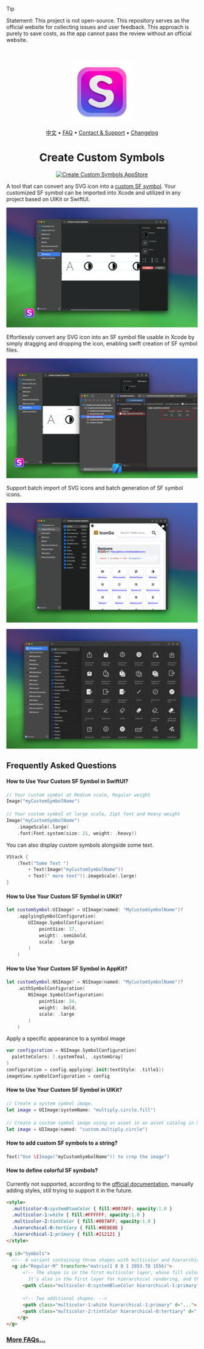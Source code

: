 <!--idoc:ignore:start-->
> [!TIP]
> Statement: This project is not open-source. This repository serves as the official website for collecting issues and user feedback. This approach is purely to save costs, as the app cannot pass the review without an official website.
<!--idoc:ignore:end-->

<div align="center">
  <br />
  <br />
  <img src="./assets/logo.png" alt="Create Custom Symbols LOGO" width="160" height="160">
  <p>
    <a href="./README.zh.md">中文</a> • 
    <a href="#frequently-asked-questions">FAQ</a> • 
    <a href="https://wangchujiang.com/#/contact">Contact & Support</a> • 
    <a href="https://github.com/jaywcjlove/create-custom-symbols/releases">Changelog</a>
  </p>
  <h1>Create Custom Symbols</h1>
  <!--rehype:style=border: 0;-->
  <p>
    <a target="_blank" href="https://apps.apple.com/app/create-custom-symbols/id6476924627" title="Create Custom Symbols AppStore"><img alt="Create Custom Symbols AppStore" src="https://jaywcjlove.github.io/sb/download/macos.svg" height="51"></a>
  </p>
</div>

A tool that can convert any SVG icon into a [custom SF symbol](https://developer.apple.com/documentation/uikit/uiimage/creating_custom_symbol_images_for_your_app). Your customized SF symbol can be imported into Xcode and utilized in any project based on UIKit or SwiftUI.

![RegexMate screenshots-1](./assets/screenshots-1.png)

Effortlessly convert any SVG icon into an SF symbol file usable in Xcode by simply dragging and dropping the icon, enabling swift creation of SF symbol files.

![RegexMate screenshots-2](./assets/screenshots-2.png)

Support batch import of SVG icons and batch generation of SF symbol icons.

![RegexMate screenshots-3](./assets/screenshots-3.png)

![RegexMate screenshots-4](./assets/screenshots-4.png)

## Frequently Asked Questions

#### How to Use Your Custom SF Symbol in SwiftUI?

```swift
// Your custom symbol at Medium scale, Regular weight
Image("myCustomSymbolName")

// Your custom symbol at large scale, 21pt font and Heavy weight
Image("myCustomSymbolName")
    .imageScale(.large)
    .font(Font.system(size: 21, weight: .heavy))
```

You can also display custom symbols alongside some text.

```swift
VStack {
    (Text("Some Text ")
        + Text(Image("myCustomSymbolName"))
        + Text(" more text")).imageScale(.large)
}
```

#### How to Use Your Custom SF Symbol in UIKit?

```swift
let customSymbol:UIImage? = UIImage(named: "MyCustomSymbolName")?
    .applyingSymbolConfiguration(
        UIImage.SymbolConfiguration(
            pointSize: 17,
            weight: .semibold,
            scale: .large
        )
    )
```

#### How to Use Your Custom SF Symbol in AppKit?

```swift
let customSymbol:NSImage? = NSImage(named: "MyCustomSymbolName")?
    .withSymbolConfiguration(
        NSImage.SymbolConfiguration(
            pointSize: 24,
            weight: .bold,
            scale: .large
        )
    )
```

Apply a specific appearance to a symbol image

```swift
var configuration = NSImage.SymbolConfiguration(
  paletteColors: [.systemTeal, .systemGray]
)
configuration = config.applying(.init(textStyle: .title1))
imageView.symbolConfiguration = config
```

#### How to Use Your Custom SF Symbol in UIKit?

```swift
// Create a system symbol image.
let image = UIImage(systemName: "multiply.circle.fill")                  

// Create a custom symbol image using an asset in an asset catalog in Xcode.
let image = UIImage(named: "custom.multiply.circle")
```

#### How to add custom SF symbols to a string?

```swift
Text("Use \(Image("myCustomSymbolName")) to crop the image")
```

#### How to define colorful SF symbols?

Currently not supported, according to the [official documentation](https://developer.apple.com/documentation/uikit/uiimage/creating_custom_symbol_images_for_your_app), manually adding styles, still trying to support it in the future.

```html
<style>
  .multicolor-0:systemBlueColor { fill:#007AFF; opacity:1.0 }
  .multicolor-1:white { fill:#FFFFFF; opacity:1.0 }
  .multicolor-2:tintColor { fill:#007AFF; opacity:1.0 }
  .hierarchical-0:tertiary { fill:#8E8E8E }
  .hierarchical-1:primary { fill:#212121 }
</style>

<g id="Symbols">
  <!-- A variant containing three shapes with multicolor and hierarchical annotations. -->
  <g id="Regular-M" transform="matrix(1 0 0 1 2853.78 1556)">
      <!-- The shape is in the first multicolor layer, whose fill color is systemBlueColor. 
        It’s also in the first layer for hierarchical rendering, and the level is primary. -->
      <path class="multicolor-0:systemBlueColor hierarchical-1:primary" d="...">
  
      <!-- Two additional shapes. -->
      <path class="multicolor-1:white hierarchical-1:primary" d="...">
      <path class="multicolor-2:tintColor hierarchical-0:tertiary" d="...">
    </g>
</g>
```

### [More FAQs…](https://github.com/jaywcjlove/create-custom-symbols/issues)

<!--idoc:config:
site: Create Custom Symbols
title: Copybook Generator is a tool that can convert any SVG icon into a custom SF symbol - 
description: A tool that can convert any SVG icon into a custom SF symbol. Your customized SF symbol can be imported into Xcode and utilized in any project based on UIKit or SwiftUI
keywords: sfsymbol,svg,symbol,custom symbol,create custom symbols
-->